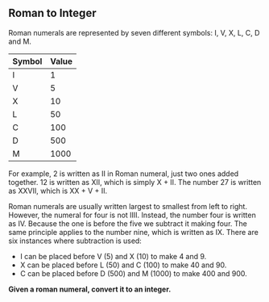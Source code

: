 ## Roman to Integer

Roman numerals are represented by seven different symbols: I, V, X, L, C, D and M.

| Symbol  | Value |
| --- | --- |
| I  | 1  |
| V  | 5  |
| X  | 10  |
| L  | 50  |
| C  | 100  |
| D  | 500  |
| M  | 1000  |

For example, 2 is written as II in Roman numeral, just two ones added together. 12 is written as XII, which is simply X + II. The number 27 is written as XXVII, which is XX + V + II.

Roman numerals are usually written largest to smallest from left to right. However, the numeral for four is not IIII. Instead, the number four is written as IV. Because the one is before the five we subtract it making four. The same principle applies to the number nine, which is written as IX. There are six instances where subtraction is used:

* I can be placed before V (5) and X (10) to make 4 and 9. 
* X can be placed before L (50) and C (100) to make 40 and 90. 
* C can be placed before D (500) and M (1000) to make 400 and 900.

**Given a roman numeral, convert it to an integer.**